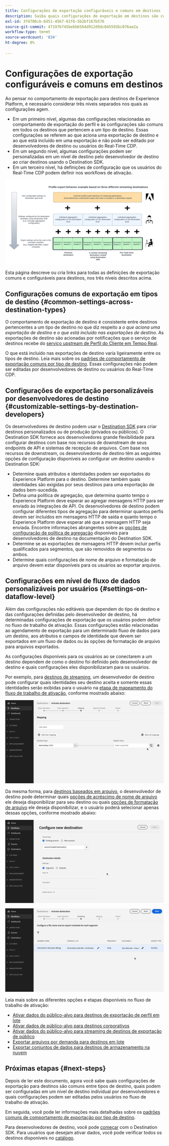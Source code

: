 ```yaml
---
title: Configurações de exportação configuráveis e comuns em destinos
description: Saiba quais configurações de exportação em destinos são configuráveis em um nível de destino e quais são fixas e não podem ser editadas.
exl-id: 3f4706cb-6d51-4567-81f6-5b2bf167b576
source-git-commit: 47197b745bebb6564d912d9dc045593bc076ae2a
workflow-type: tm+mt
source-wordcount: '834'
ht-degree: 0%

---
```


# Configurações de exportação configuráveis e comuns em destinos

Ao pensar no comportamento de exportação para destinos de Experience Platform, é necessário considerar três níveis separados nos quais as configurações agem.

* Em um primeiro nível, algumas das configurações relacionadas ao comportamento de exportação do perfil e às configurações são comuns em todos os destinos que pertencem a um tipo de destino. Essas configurações se referem ao que aciona uma exportação de destino e ao que está incluído em uma exportação e não pode ser editado por desenvolvedores de destino ou usuários do Real-Time CDP.
* Em um segundo nível, algumas configurações podem ser personalizadas em um nível de destino pelo desenvolvedor de destino ao criar destinos usando o Destination SDK.
* Em um terceiro nível, há definições de configuração que os usuários do Real-Time CDP podem definir nos workflows de ativação.

![Diagrama mostrando a interação entre configurações de exportação comuns e configuráveis para destinos](/help/destinations/assets/how-destinations-work/profile-export-behavior-diagram.png)

Esta página descreve ou cria links para todas as definições de exportação comuns e configuráveis para destinos, nos três níveis descritos acima.

## Configurações comuns de exportação em tipos de destino {#common-settings-across-destination-types}

O comportamento de exportação de destino é consistente entre destinos pertencentes a um tipo de destino no que diz respeito a *o que aciona uma exportação de destino* e *o que está incluído nas exportações de destino*. As exportações de destino são acionadas por notificações que o serviço de destinos recebe do [serviço upstream de Perfil do Cliente em Tempo Real](https://experienceleague.adobe.com/docs/blueprints-learn/architecture/architecture-overview/platform-applications.html?lang=pt-BR#adobe-experience-platform-%26-applications-detailed-architecture-diagram).

O que está incluído nas exportações de destino varia ligeiramente entre os tipos de destino. Leia mais sobre os [padrões de comportamento de exportação comuns por tipo de destino](/help/destinations/how-destinations-work/profile-export-behavior.md). Essas configurações não podem ser editadas por desenvolvedores de destino ou usuários do Real-Time CDP.

## Configurações de exportação personalizáveis por desenvolvedores de destino {#customizable-settings-by-destination-developers}

Os desenvolvedores de destino podem usar o [Destination SDK](/help/destinations/destination-sdk/overview.md) para criar destinos personalizados ou de produção (privados ou públicos). O Destination SDK fornece aos desenvolvedores grande flexibilidade para configurar destinos com base nos recursos de downstream de seus endpoints de API e sistemas de recepção de arquivos. Com base nos recursos de downstream, os desenvolvedores de destino têm as seguintes opções de configuração disponíveis ao configurar um destino usando o Destination SDK:

* Determine quais atributos e identidades podem ser exportados do Experience Platform para o destino. Determine também quais identidades são exigidas por seus destinos para uma exportação de dados bem-sucedida.
* Defina uma política de agregação, que determina quanto tempo o Experience Platform deve esperar ao agregar mensagens HTTP para ser enviado às integrações de API. Os desenvolvedores de destino podem configurar diferentes tipos de agregação para determinar quantos perfis devem ser incluídos em mensagens HTTP de saída e quanto tempo o Experience Platform deve esperar até que a mensagem HTTP seja enviada. Encontre informações abrangentes sobre as [opções de configuração de política de agregação](../destination-sdk/functionality/destination-configuration/aggregation-policy.md) disponíveis para desenvolvedores de destino na documentação do Destination SDK.
* Determine se as exportações de mensagens HTTP devem incluir perfis qualificados para segmentos, que são removidos de segmentos ou ambos.
* Determine quais configurações de nome de arquivo e formatação de arquivo devem estar disponíveis para os usuários ao exportar arquivos.

## Configurações em nível de fluxo de dados personalizáveis por usuários {#settings-on-dataflow-level}

Além das configurações não editáveis que dependem do tipo de destino e das configurações definidas pelo desenvolvedor de destino, há determinadas configurações de exportação que os usuários podem definir no fluxo de trabalho de ativação. Essas configurações estão relacionadas ao agendamento de exportação para um determinado fluxo de dados para um destino, aos atributos e campos de identidade que devem ser exportados em um fluxo de dados ou às opções de formatação de arquivo para arquivos exportados.

As configurações disponíveis para os usuários ao se conectarem a um destino dependem de como o destino foi definido pelo desenvolvedor de destino e quais configurações eles disponibilizaram para os usuários.

Por exemplo, para [destinos de streaming](/help/destinations/destination-types.md#streaming-destinations), um desenvolvedor de destino pode configurar quais identidades seu destino aceita e somente essas identidades serão exibidas para o usuário na [etapa de mapeamento do fluxo de trabalho de ativação](/help/destinations/ui/activate-segment-streaming-destinations.md#mapping), conforme mostrado abaixo:

![Gravação de tela da seleção de identidade para o campo de destino na etapa de mapeamento do fluxo de trabalho de ativação. ](/help/destinations/assets/how-destinations-work/identity-mapping-example.gif)

Da mesma forma, para [destinos baseados em arquivo](/help/destinations/destination-types.md#file-based), o desenvolvedor de destino pode determinar quais [opções de acréscimo de nome de arquivo](/help/destinations/ui/activate-batch-profile-destinations.md#file-names) ele deseja disponibilizar para seu destino ou quais [opções de formatação de arquivo](/help/destinations/destination-sdk/guides/batch/configure-file-formatting-options.md) ele deseja disponibilizar, e o usuário poderá selecionar apenas dessas opções, conforme mostrado abaixo:

![Gravação de tela da opção de formatação de arquivo ao conectar-se a um destino baseado em arquivo.](/help/destinations/assets/how-destinations-work/file-formatting-options.gif)

![Gravação de tela da opção de acréscimo de nome de arquivo na etapa de agendamento do fluxo de trabalho de ativação. ](/help/destinations/assets/how-destinations-work/filename-append-options.gif)

Leia mais sobre as diferentes opções e etapas disponíveis no fluxo de trabalho de ativação:

* [Ativar dados do público-alvo para destinos de exportação de perfil em lote](/help/destinations/ui/activate-batch-profile-destinations.md)
* [Ativar dados de público-alvo para destinos corporativos](/help/destinations/ui/activate-streaming-profile-destinations.md)
* [Ativar dados do público-alvo para streaming de destinos de exportação de público](/help/destinations/ui/activate-segment-streaming-destinations.md)
* [Exportar arquivos por demanda para destinos em lote](/help/destinations/ui/export-file-now.md)
* [Exportar conjuntos de dados para destinos de armazenamento na nuvem](/help/destinations/ui/export-datasets.md)

## Próximas etapas {#next-steps}

Depois de ler este documento, agora você sabe quais configurações de exportação para destinos são comuns entre tipos de destino, quais podem ser configuradas em um nível de destino individual por desenvolvedores e quais configurações podem ser editadas pelos usuários no fluxo de trabalho de ativação.

Em seguida, você pode ler informações mais detalhadas sobre os [padrões comuns de comportamento de exportação por tipo de destino](/help/destinations/how-destinations-work/profile-export-behavior.md).

Para desenvolvedores de destino, você pode [começar](/help/destinations/destination-sdk/getting-started.md) com o Destination SDK. Para usuários que desejam ativar dados, você pode verificar todos os destinos disponíveis no [catálogo](/help/destinations/catalog/overview.md).
